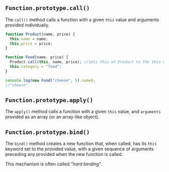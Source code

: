 ## `Function.prototype.call()`

The `call()` method calls a function with a given `this` value and arguments provided individually.

```js
function Product(name, price) {
  this.name = name;
  this.price = price;
}

function Food(name, price) {
  Product.call(this, name, price); //sets this of Product to the this of Food
  this.category = "food";
}

console.log(new Food("cheese", 5).name);
//"cheese"
```

## `Function.prototype.apply()`

The `apply()` method calls a function with a given `this` value, and `arguments` provided as an array (or an array-like object).

## `Function.prototype.bind()`

The `bind()` method creates a new function that, when called, has its `this` keyword set to the provided value, with a given sequence of arguments preceding any provided when the new function is called.

This mechanism is often called _"hard binding"_.
